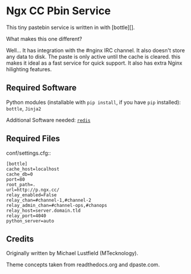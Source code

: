 # Ngx CC Pbin Service

This tiny pastebin service is written in with [bottle][].

What makes this one different?

Well... It has integration with the #nginx IRC channel. It also doesn't store
any data to disk. The paste is only active until the cache is cleared. this
makes it ideal as a fast service for quick support. It also has extra Nginx
hilighting features.

Required Software
-----------------

Python modules (installable with `pip install`, if you have `pip` installed):  
`bottle`, `Jinja2`

Additional Software needed:  [`redis`](http://redis.io/download)

Required Files
--------------

conf/settings.cfg::

    [bottle]
    cache_host=localhost
    cache_db=0
    port=80
    root_path=.
    url=http://p.ngx.cc/
    relay_enabled=False
    relay_chan=#channel-1,#channel-2
    relay_admin_chan=#channel-ops,#chanops
    relay_host=server.domain.tld
    relay_port=4040
    python_server=auto

Credits
-------

Originally written by Michael Lustfield (MTecknology).

Theme concepts taken from readthedocs.org and dpaste.com.
